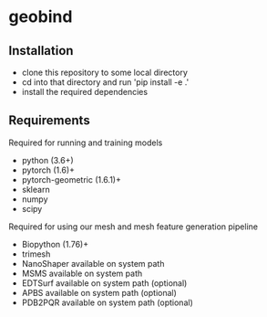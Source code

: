 # geobind

## Installation
- clone this repository to some local directory
- cd into that directory and run 'pip install -e .'
- install the required dependencies

## Requirements
Required for running and training models
- python (3.6+)
- pytorch (1.6)+
- pytorch-geometric (1.6.1)+
- sklearn
- numpy
- scipy

Required for using our mesh and mesh feature generation pipeline
- Biopython (1.76)+
- trimesh 
- NanoShaper available on system path
- MSMS available on system path
- EDTSurf available on system path (optional)
- APBS available on system path (optional)
- PDB2PQR available on system path (optional)
